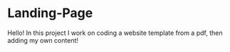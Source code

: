 # Landing-Page
Hello!
In this project I work on coding a website template from a pdf,
then adding my own content! 